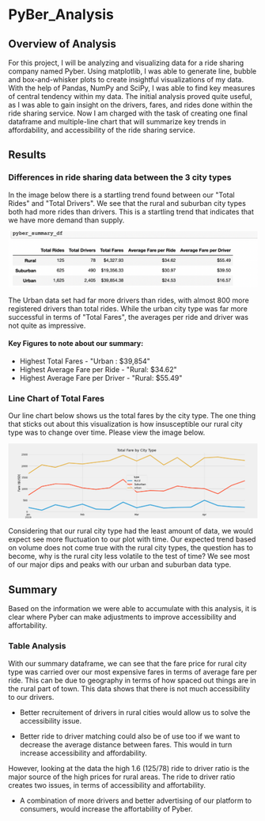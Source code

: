 # PyBer_Analysis

## Overview of Analysis

For this project, I will be analyzing and visualizing data for a ride sharing company named Pyber. Using matplotlib, I was able to generate line, bubble and box-and-whisker plots to create insightful visualizations of my data. With the help of Pandas, NumPy and SciPy, I was able to find key measures of central tendency within my data. The initial analysis proved quite useful, as I was able to gain insight on the drivers, fares, and rides done within the ride sharing service. Now I am charged with the task of creating one final dataframe and multiple-line chart that will summarize key trends in affordability, and accessibility of the ride sharing service.

## Results

### Differences in ride sharing data between the 3 city types

  In the image below there is a startling trend found between our "Total Rides" and "Total Drivers". We see that the rural and suburban city types both had more rides than drivers. This is a startling trend that indicates that we have more demand than supply. 

![](Resources/pyber_summary.png)

  The Urban data set had far more drivers than rides, with almost 800 more registered drivers than total rides. While the urban city type was far more successful in terms of "Total Fares", the averages per ride and driver was not quite as impressive. 

#### Key Figures to note about our summary:

- Highest Total Fares - "Urban : $39,854"
- Highest Average Fare per Ride - "Rural: $34.62"
- Highest Average Fare per Driver - "Rural: $55.49"

### Line Chart of Total Fares 

Our line chart below shows us the total fares by the city type. The one thing that sticks out about this visualization is how insusceptible our rural city type was to change over time. Please view the image below. 

![](analysis/PyBer_fare_summary.png)

Considering that our rural city type had the least amount of data, we would expect see more fluctuation to our plot with time. Our expected trend based on volume does not come true with the rural city types, the question has to become, why is the rural city less volatile to the test of time? We see most of our major dips and peaks with our urban and suburban data type. 

## Summary

Based on the information we were able to accumulate with this analysis, it is clear where Pyber can make adjustments to improve accessibility and affortability. 

### Table Analysis

With our summary dataframe, we can see that the fare price for rural city type was carried over our most expensive fares in terms of average fare per ride. This can be due to geography in terms of how spaced out things are in the rural part of town. This data shows that there is not much accessibility to our drivers. 

- Better recruitement of drivers in rural cities would allow us to solve the accessibility issue. 

- Better ride to driver matching could also be of use too if we want to decrease the average distance between fares. This would in turn increase accessibility and affordability. 

However, looking at the data the high 1.6 (125/78) ride to driver ratio is the major source of the high prices for rural areas. The ride to driver ratio creates two issues, in terms of accessibility and affortability. 

- A combination of more drivers and better advertising of our platform to consumers, would increase the affortability of Pyber. 


